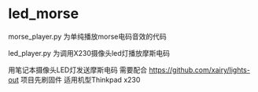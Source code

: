 # led_morse

morse_player.py 为单纯播放morse电码音效的代码

led_player.py 为调用X230摄像头led灯播放摩斯电码

用笔记本摄像头LED灯发送摩斯电码
需要配合 <https://github.com/xairy/lights-out> 项目先刷固件
适用机型Thinkpad x230

